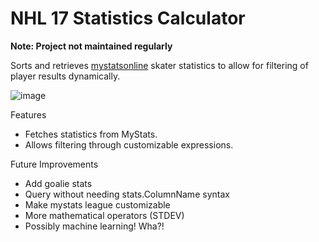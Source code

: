 NHL 17 Statistics Calculator
=======================

**Note: Project not maintained regularly**

Sorts and retrieves [mystatsonline](http://www.mystatsonline.com) skater statistics to allow for filtering of player results dynamically. 

![image](https://cloud.githubusercontent.com/assets/5349608/22865231/8d808d12-f12d-11e6-8b0e-25d6daa64f38.png)

Features
  * Fetches statistics from MyStats. 
  * Allows filtering through customizable expressions. 
  
Future Improvements
  * Add goalie stats
  * Query without needing stats.ColumnName syntax
  * Make mystats league customizable
  * More mathematical operators (STDEV)
  * Possibly machine learning! Wha?!
